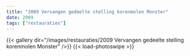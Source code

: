 ```yaml
---
title: "2009 Vervangen gedeelte stelling korenmolen Monster"
date: 2009
tags: ["restauraties"]
---
```


{{< gallery dir="/images/restauraties/2009 Vervangen gedeelte stelling korenmolen Monster" />}}
{{< load-photoswipe >}}